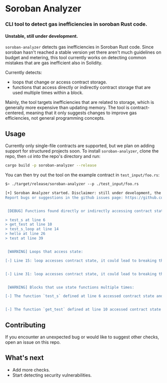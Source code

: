 # Soroban Analyzer
### CLI tool to detect gas inefficiencies in soroban Rust code.

#### Unstable, still under development.

`soroban-analyzer` detects gas inefficiencies in Soroban Rust code. Since soroban hasn't reached a stable version yet there aren't much guidelines on budget and metering, this tool currently works on detecting common mistakes that are gas inefficient also in Solidity.

Currently detects:
- loops that change or access contract storage.
- functions that access directly or indirectly contract storage that are used multiple times within a block.

Mainly, the tool targets inefficiencies that are related to storage, which is generally more expensive than updating memory. The tool is contract-centered, meaning that it only suggests changes to improve gas efficiencies, not general programming concepts.

## Usage
Currently only single-file contracts are supported, but we plan on adding support for structured projects soon. To install `soroban-analyzer`, clone the repo, then `cd` into the repo's directory and run:

```bash
cargo build -p soroban-analyzer --release
```

You can then try out the tool on the example contract in `test_input/foo.rs`:

```bash
$> ./target/release/soroban-analyzer --p ./test_input/foo.rs

[+] Soroban Analyzer started. Disclaimer: still under development, the tool's scope is currently very limited, expect bugs and breaking changes may occur. 
Report bugs or suggestions in the github issues page: https://github.com/xycloo/soroban-analyzer/issues.


 [DEBUG] Functions found directly or indirectly accessing contract state: 

> test_s at line 6
> get_test at line 10
> test_s_loop at line 14
> hello at line 26
> test at line 39


 [WARNING] Loops that access state: 

[-] Line 15: loop accesses contract state, it could lead to breaking the budget as state functions are more expensive. Make sure you trust the range and that accessing or modifying the state within the loop is necessary. 


[-] Line 31: loop accesses contract state, it could lead to breaking the budget as state functions are more expensive. Make sure you trust the range and that accessing or modifying the state within the loop is necessary. 


 [WARNING] Blocks that use state functions multiple times: 

[-] The function `test_s` defined at line 6 accessed contract state and is used multiple times inside the block between lines 26 and 37. It may be better to use `test_s` once and save it in memory. 


[-] The function `get_test` defined at line 10 accessed contract state and is used multiple times inside the block between lines 39 and 43. It may be better to use `get_test` once and save it in memory. 

```

## Contributing
If you encounter an unexpected bug or would like to suggest other checks, open an issue on this repo.

## What's next
- Add more checks.
- Start detecting security vulnerabilities.
